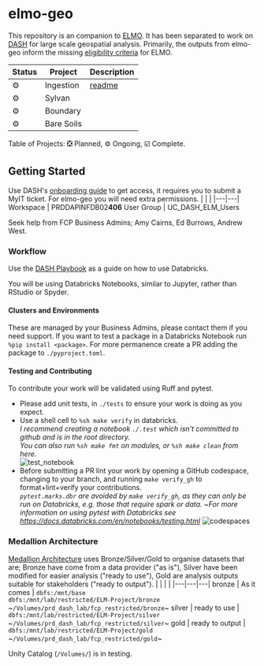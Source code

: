 # elmo-geo
This repository is an companion to [ELMO][elmo]. It has been separated to work on [DASH][dash] for large scale geospatial analysis.  Primarily, the outputs from elmo-geo inform the missing [eligibility criteria][elig] for ELMO.

| Status | Project | Description |
| ------ | ------- | ----------- |
| :gear: | Ingestion | [readme](notebooks/ingestion/readme.md)
| :gear: | Sylvan |
| :gear: | Boundary |
| :gear: | Bare Soils |

Table of Projects: :negative_squared_cross_mark: Planned, :gear: Ongoing, :ballot_box_with_check: Complete.



## Getting Started
Use DASH's [onboarding guide][dash_onboarding] to get access, it requires you to submit a MyIT ticket.  For elmo-geo you will need extra permissions.
|   |   |
|---|---|
Workspace | PRDDAPINFDB02<b>406</b>
User Group | UC_DASH_ELM_Users

Seek help from FCP Business Admins; Amy Cairns, Ed Burrows, Andrew West.


### Workflow
Use the [DASH Playbook][dash_playbook] as a guide on how to use Databricks.  

You will be using Databricks Notebooks, similar to Jupyter, rather than RStudio or Spyder.


#### Clusters and Environments
These are managed by your Business Admins, please contact them if you need support.
If you want to test a package in a Databricks Notebook run `%pip install <package>`.
For more permanence create a PR adding the package to `./pyproject.toml`.


#### Testing and Contributing
To contribute your work will be validated using Ruff and pytest.
- Please add unit tests, in `./tests` to ensure your work is doing as you expect.
- Use a shell cell to `%sh make verify` in databricks.  
  _I recommend creating a notebook `./.test` which isn't committed to github and is in the root directory._  
  _You can also run `%sh make fmt` on modules, or `%sh make clean` from here._  
![test_notebook](https://github.com/Defra-Data-Science-Centre-of-Excellence/elmo-geo/assets/81236667/3277e5a3-d632-4fc5-a758-e929dffc4be2)
- Before submitting a PR lint your work by opening a GitHub codespace, changing to your branch, and running `make verify_gh` to format+lint+verify your contributions.  
  _`pytest.marks.dbr` are avoided by `make verify_gh`, as they can only be run on Databricks, e.g. those that require spark or data._
  ~_For more information on using pytest with Databricks see https://docs.databricks.com/en/notebooks/testing.html_
![codespaces](https://github.com/Defra-Data-Science-Centre-of-Excellence/elmo-geo/assets/81236667/9e8493e8-3712-4236-b2ad-f1bce0156837)


### Medallion Architecture
[Medallion Architecture][databricks_medallion] uses Bronze/Silver/Gold to organise datasets that are; Bronze have come from a data provider ("as is"), Silver have been modified for easier analysis ("ready to use"), Gold are analysis outputs suitable for stakeholders ("ready to output").
|   |   |   |
|---|---|---|
bronze | As it comes | `dbfs:/mnt/base`<br>`dbfs:/mnt/lab/restricted/ELM-Project/bronze`<br>~`/Volumes/prd_dash_lab/fcp_restricted/bronze`~
silver | ready to use | `dbfs:/mnt/lab/restricted/ELM-Project/silver`<br>~`/Volumes/prd_dash_lab/fcp_restricted/silver`~
gold | ready to output | `dbfs:/mnt/lab/restricted/ELM-Project/gold`<br>~`/Volumes/prd_dash_lab/fcp_restricted/gold`~

Unity Catalog (`/Volumes/`) is in testing.



[elmo]: https://github.com/Defra-Data-Science-Centre-of-Excellence/elm_modelling_strategy/
[dash]: https://defra.sharepoint.com/sites/Community448/SitePages/Welcome-to-the-Data-Science-Centre-of-Excellence.aspx
[elig]: https://animated-system-bf6fb80a.pages.github.io/Reference/elmo/eligibility/criteria.html
[dash_onboarding]: https://defra.sharepoint.com/sites/Community448/SitePages/Onboarding.aspx
[dash_playbook]: https://github.com/Defra-Data-Science-Centre-of-Excellence/DASH-Playbook
[dash_myit]: https://defragroup.service-now.com/esc?id=sc_cat_item_guide&table=sc_cat_item&sys_id=025906fb1b99f190848b8594e34bcb67
[databricks_medallion]: https://www.databricks.com/glossary/medallion-architecture
